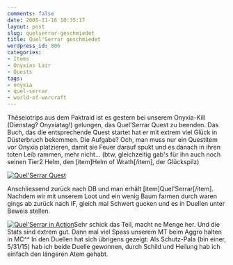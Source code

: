 ```yaml
---
comments: false
date: 2005-11-16 10:35:17
layout: post
slug: quelserrar-geschmiedet
title: Quel'Serrar geschmiedet
wordpress_id: 806
categories:
- Items
- Onyxias Lair
- Quests
tags:
- onyxia
- quel-serrar
- world-of-warcraft
---
```


Thêseiotrips aus dem Paktraid ist es gestern bei unserem Onyxia-Kill (Dienstag? Onyxiatag!) gelungen, das Quel'Serrar Quest zu beenden. Das Buch, das die entsprechende Quest startet hat er mit extrem viel Glück in Düsterbruch bekommen. Die Aufgabe? Och, man muss nur ein Questitem vor Onyxia platzieren, damit sie Feuer darauf spukt und es danach in ihren toten Leib rammen, mehr nicht... (btw, gleichzeitig gab's für ihn auch noch seinen Tier2 Helm, den [item]Helm of Wrath[/item], der Glückspilz)

[![Quel'Serrar Quest](http://static.flickr.com/35/63843170_2df096b571.jpg)](http://www.flickr.com/photos/walsweer/63843170/)

Anschliessend zurück nach DB und man erhält [item]Quel'Serrar[/item]. Nachdem wir mit unserem Loot und ein wenig Baum farmen durch waren gings ab zurück nach IF, gleich mal Schwert gucken und es in Duellen unter Beweis stellen.

[![Quel'Serrar in Action](http://static.flickr.com/34/63843148_550bde8c22_m.jpg)](http://www.flickr.com/photos/walsweer/63843148/)Sehr schick das Teil, macht ne Menge her. Und die Stats sind extrem gut. Dann mal viel Spass unserem MT beim Aggro halten in MC^^  In den Duellen hat sich übrigens gezeigt: Als Schutz-Pala (bin einer, 5/31/15) hab ich beide Duelle gewonnen, durch Schild und Heilung hab ich einfach den längeren Atem gehabt.  

